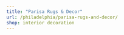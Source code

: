 ```yaml
---
title: "Parisa Rugs & Decor"
url: /philadelphia/parisa-rugs-and-decor/
shop: interior decoration
---
```

